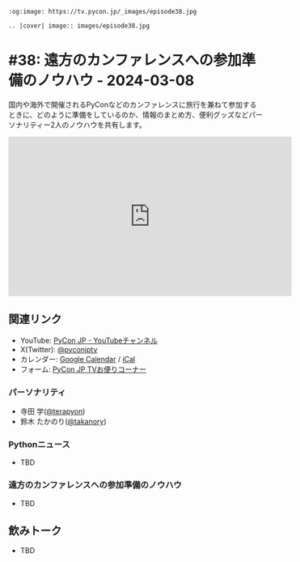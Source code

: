 ```{eval-rst}
:og:image: https://tv.pycon.jp/_images/episode38.jpg

.. |cover| image:: images/episode38.jpg
```

# #38: 遠方のカンファレンスへの参加準備のノウハウ - 2024-03-08

国内や海外で開催されるPyConなどのカンファレンスに旅行を兼ねて参加するときに、どのように準備をしているのか、情報のまとめ方、便利グッズなどパーソナリティー2人のノウハウを共有します。

<iframe width="560" height="315" src="https://www.youtube.com/embed/NAcwFSFjknY?si=ih3dv-Aht7ai_LJE" title="YouTube video player" frameborder="0" allow="accelerometer; autoplay; clipboard-write; encrypted-media; gyroscope; picture-in-picture; web-share" allowfullscreen></iframe>

## 関連リンク

* YouTube: [PyCon JP - YouTubeチャンネル](https://www.youtube.com/user/PyConJP)
* X(Twitter): [@pyconjptv](https://twitter.com/pyconjptv)
* カレンダー: [Google Calendar](https://calendar.google.com/calendar/embed?src=tv%40pycon.jp&ctz=Asia%2FTokyo&mode=AGENDA) / [iCal](https://calendar.google.com/calendar/ical/tv%40pycon.jp/public/basic.ics)
* フォーム: [PyCon JP TVお便りコーナー](https://docs.google.com/forms/d/e/1FAIpQLSfvL4cKteAaG_czTXjofR83owyjXekG9GNDGC6-jRZCb_2HRw/viewform)

### パーソナリティ

* 寺田 学([@terapyon](https://twitter.com))
* 鈴木 たかのり([@takanory](https://twitter.com/takanory))

### Pythonニュース

* TBD

### 遠方のカンファレンスへの参加準備のノウハウ

* TBD

## 飲みトーク

* TBD
